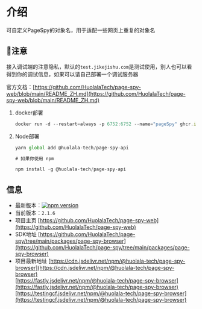 
# 介绍

可自定义PageSpy的对象名，用于适配一些网页上重复的对象名

## 🎈注意

接入调试端的注意隐私，默认的`test.jikejishu.com`是测试使用，别人也可以看得到你的调试信息，如果可以请自己部署一个调试服务器

官方文档：[https://github.com/HuolalaTech/page-spy-web/blob/main/README_ZH.md](https://github.com/HuolalaTech/page-spy-web/blob/main/README_ZH.md)

1. docker部署

    ```js
    docker run -d --restart=always -p 6752:6752 --name="pageSpy" ghcr.io/huolalatech/page-spy-web:release
    ```

2. Node部署

    ```js
    yarn global add @huolala-tech/page-spy-api

    # 如果你使用 npm

    npm install -g @huolala-tech/page-spy-api
    ```

## 信息

- 最新版本：[![npm version](https://img.shields.io/npm/v/@huolala-tech/page-spy-browser?label=page-spy-browser)](https://www.npmjs.com/package/@huolala-tech/page-spy-browser)
- 当前版本：`2.1.6`
- 项目主页
[https://github.com/HuolalaTech/page-spy-web](https://github.com/HuolalaTech/page-spy-web)
- SDK地址
[https://github.com/HuolalaTech/page-spy/tree/main/packages/page-spy-browser](https://github.com/HuolalaTech/page-spy/tree/main/packages/page-spy-browser)
- 项目最新地址
[https://cdn.jsdelivr.net/npm/@huolala-tech/page-spy-browser](https://cdn.jsdelivr.net/npm/@huolala-tech/page-spy-browser)<br>[https://fastly.jsdelivr.net/npm/@huolala-tech/page-spy-browser](https://fastly.jsdelivr.net/npm/@huolala-tech/page-spy-browser)<br>[https://testingcf.jsdelivr.net/npm/@huolala-tech/page-spy-browser](https://testingcf.jsdelivr.net/npm/@huolala-tech/page-spy-browser)
